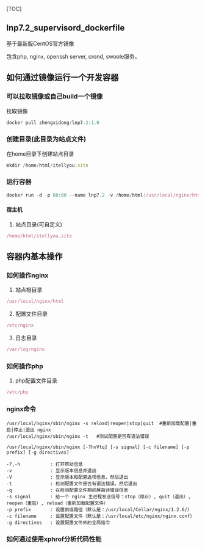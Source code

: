 
[TOC]



## lnp7.2_supervisord_dockerfile

基于最新版CentOS官方镜像

包含php, nginx, openssh server, crond, swoole服务。

## 如何通过镜像运行一个开发容器

### 可以拉取镜像或自己build一个镜像

拉取镜像
```js
docker pull zhengxidong/lnp7.2:1.0
```

### 创建目录(此目录为站点文件)

  在home目录下创建站点目录

```js
mkdir /home/html/itellyou.site
```

### 运行容器

```js
docker run -d -p 80:80 --name lnp7.2 -v /home/html:/usr/local/nginx/html zhengxidong/lnp7.2:1.0
```

#### 宿主机

1. 站点目录(可自定义)
```js
/home/html/itellyou.site
```
## 容器内基本操作

### 如何操作nginx
1. 站点根目录
```js
/usr/local/nginx/html
```
2. 配置文件目录
```js
/etc/nginx
```
3. 日志目录

 ```js
 /var/log/nginx
 ```

### 如何操作php

1. php配置文件目录
```js
/etc/php
```

### nginx命令

```
/usr/local/nginx/sbin/nginx -s reload|reopen|stop|quit  #重新加载配置|重启|停止|退出 nginx
/usr/local/nginx/sbin/nginx -t   #测试配置是否有语法错误

/usr/local/nginx/sbin/nginx [-?hvVtq] [-s signal] [-c filename] [-p prefix] [-g directives]

-?,-h           : 打开帮助信息
-v              : 显示版本信息并退出
-V              : 显示版本和配置选项信息，然后退出
-t              : 检测配置文件是否有语法错误，然后退出
-q              : 在检测配置文件期间屏蔽非错误信息
-s signal       : 给一个 nginx 主进程发送信号：stop（停止）, quit（退出）, reopen（重启）, reload（重新加载配置文件）
-p prefix       : 设置前缀路径（默认是：/usr/local/Cellar/nginx/1.2.6/）
-c filename     : 设置配置文件（默认是：/usr/local/etc/nginx/nginx.conf）
-g directives   : 设置配置文件外的全局指令
```
### 如何通过使用xphrof分析代码性能

